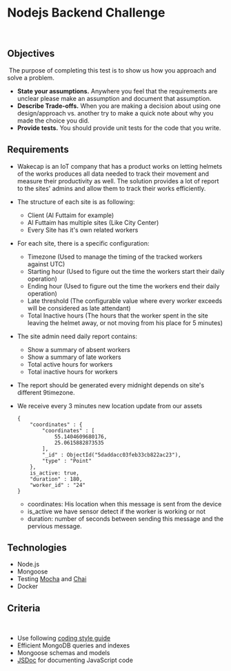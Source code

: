# Nodejs Backend Challenge
​
## Objectives
​
The purpose of completing this test is to show us how you approach and solve a problem. 
​
- **State your assumptions.**  Anywhere you feel that the requirements are unclear please make
an assumption and document that assumption.
- **Describe Trade-offs.** When you are making a decision about using one design/approach vs. another
try to make a quick note about why you made the choice you did.
- **Provide tests.**  You should provide unit tests for the code that you write.
​
​
## Requirements
- Wakecap is an IoT company that has a product works on letting helmets of the works produces all data needed to track their movement and measure their productivity as well. The solution provides a lot of report to the sites' admins and allow them to track their works efficiently.
- The structure of each site is as following:
  - Client (Al Futtaim for example)
  - Al Futtaim has multiple sites (Like City Center)
  - Every Site has it's own related workers
​
- For each site, there is a specific configuration:
  - Timezone (Used to manage the timing of the tracked workers against UTC)
  - Starting hour (Used to figure out the time the workers start their daily operation)
  - Ending hour (Used to figure out the time the workers end their daily operation)
  - Late threshold (The configurable value where every worker exceeds will be considered as late attendant)
  - Total Inactive hours (The hours that the worker spent in the site leaving the helmet away, or not moving from his place for 5 minutes)
  
- The site admin need daily report contains:
  - Show a summary of absent workers
  - Show a summary of late workers
  - Total active hours for workers
  - Total inactive hours for workers
​
- The report should be generated every midnight depends on site's different 9timezone.
  
- We receive every 3 minutes new location update from our assets
    ````
    {
        "coordinates" : {
            "coordinates" : [ 
                55.1404609680176, 
                25.0615882873535
            ],
            "_id" : ObjectId("5daddacc03feb33cb822ac23"),
            "type" : "Point"
        },
        is_active: true,
        "duration" : 180,
        "worker_id" : "24"
    }
    ````
    - coordinates: His location when this message is sent from the device 
    - is_active we have sensor detect if the worker is working or not
    - duration: number of seconds between sending this message and the pervious message.
    
## Technologies
 - Node.js 
 - Mongoose
 - Testing [Mocha](https://mochajs.org) and [Chai](http://chaijs.com)
 - Docker 
​
 
## Criteria
​
* Use following [coding style guide](https://github.com/airbnb/javascript)
* Efficient MongoDB queries and indexes
* Mongoose schemas and models
* [JSDoc](https://jsdoc.app/) for documenting JavaScript code
